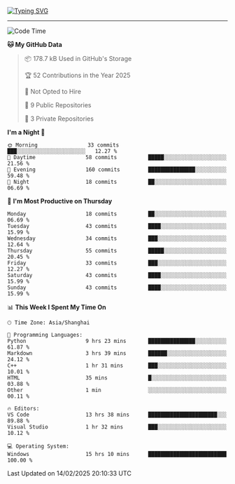<a href="https://git.io/typing-svg"><img src="https://readme-typing-svg.demolab.com?font=Jersey+10&size=33&pause=1000&color=0077B8&vCenter=true&width=429&height=46&lines=JACK_GDN+IS+WATCHING+YOU!" alt="Typing SVG" /></a>

---

<!--START_SECTION:waka-->
![Code Time](http://img.shields.io/badge/Code%20Time-85%20hrs%2045%20mins-blue)

**🐱 My GitHub Data** 

> 📦 178.7 kB Used in GitHub's Storage 
 > 
> 🏆 52 Contributions in the Year 2025
 > 
> 🚫 Not Opted to Hire
 > 
> 📜 9 Public Repositories 
 > 
> 🔑 3 Private Repositories 
 > 
**I'm a Night 🦉** 

```text
🌞 Morning                33 commits          ███░░░░░░░░░░░░░░░░░░░░░░   12.27 % 
🌆 Daytime                58 commits          █████░░░░░░░░░░░░░░░░░░░░   21.56 % 
🌃 Evening                160 commits         ███████████████░░░░░░░░░░   59.48 % 
🌙 Night                  18 commits          ██░░░░░░░░░░░░░░░░░░░░░░░   06.69 % 
```
📅 **I'm Most Productive on Thursday** 

```text
Monday                   18 commits          ██░░░░░░░░░░░░░░░░░░░░░░░   06.69 % 
Tuesday                  43 commits          ████░░░░░░░░░░░░░░░░░░░░░   15.99 % 
Wednesday                34 commits          ███░░░░░░░░░░░░░░░░░░░░░░   12.64 % 
Thursday                 55 commits          █████░░░░░░░░░░░░░░░░░░░░   20.45 % 
Friday                   33 commits          ███░░░░░░░░░░░░░░░░░░░░░░   12.27 % 
Saturday                 43 commits          ████░░░░░░░░░░░░░░░░░░░░░   15.99 % 
Sunday                   43 commits          ████░░░░░░░░░░░░░░░░░░░░░   15.99 % 
```


📊 **This Week I Spent My Time On** 

```text
🕑︎ Time Zone: Asia/Shanghai

💬 Programming Languages: 
Python                   9 hrs 23 mins       ███████████████░░░░░░░░░░   61.87 % 
Markdown                 3 hrs 39 mins       ██████░░░░░░░░░░░░░░░░░░░   24.12 % 
C++                      1 hr 31 mins        ███░░░░░░░░░░░░░░░░░░░░░░   10.01 % 
HTML                     35 mins             █░░░░░░░░░░░░░░░░░░░░░░░░   03.88 % 
Other                    1 min               ░░░░░░░░░░░░░░░░░░░░░░░░░   00.11 % 

🔥 Editors: 
VS Code                  13 hrs 38 mins      ██████████████████████░░░   89.88 % 
Visual Studio            1 hr 32 mins        ███░░░░░░░░░░░░░░░░░░░░░░   10.12 % 

💻 Operating System: 
Windows                  15 hrs 10 mins      █████████████████████████   100.00 % 
```


 Last Updated on 14/02/2025 20:10:33 UTC
<!--END_SECTION:waka-->
